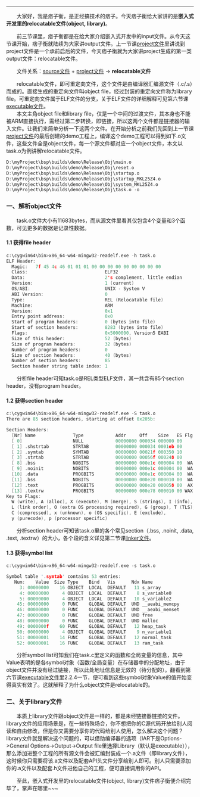 ----
　　大家好，我是痞子衡，是正经搞技术的痞子。今天痞子衡给大家讲的是**嵌入式开发里的relocatable文件(object, library)**。  

　　前三节课里，痞子衡都是在给大家介绍嵌入式开发中的input文件。从今天这节课开始，痞子衡就陆续为大家讲output文件。上一节课[project文件]()里讲说到project文件是一个承前启后的文件，今天痞子衡就为大家讲project生成的第一类output文件：relocatable文件。  

　　文件关系：[source文件]() + [project文件]() -> **relocatable文件**  

　　relocatable文件，即可重定向文件，这个文件是由编译器汇编源文件（.c/.s）而成的。直接生成的重定向文件叫object file，经过封装的重定向文件称为library file。可重定向文件属于ELF文件的分支，关于ELF文件的详细解释可见第六节课[executable文件]()。  
　　本文主角object file和library file，仅是一个中间的过渡文件，其本身也不能被ARM直接执行，需经过第二步转换，即链接，所以这两个文件都是链接器的输入文件。让我们来简单分析一下这两个文件。在开始分析之前我们先回到上一节课[project文件]()的最后创建的demo工程上，编译这个demo工程可以得到如下.o文件，这些文件全是object文件，每一个源文件都对应一个object文件，本文以task.o为例讲解relocatable文件。  
```C
D:\myProject\bsp\builds\demo\Release\Obj\main.o
D:\myProject\bsp\builds\demo\Release\Obj\reset.o
D:\myProject\bsp\builds\demo\Release\Obj\startup.o
D:\myProject\bsp\builds\demo\Release\Obj\startup_MKL25Z4.o
D:\myProject\bsp\builds\demo\Release\Obj\system_MKL25Z4.o
D:\myProject\bsp\builds\demo\Release\Obj\task.o -o
```

### 一、解析object文件
　　task.o文件大小有11683bytes，而从源文件里看其仅包含4个变量和3个函数，可见更多的数据是记录性数据。  

#### 1.1 获得file header
```C
c:\cygwin64\bin>x86_64-w64-mingw32-readelf.exe -h task.o
ELF Header:
  Magic:   7f 45 4c 46 01 01 01 00 00 00 00 00 00 00 00 00
  Class:                             ELF32
  Data:                              2's complement, little endian
  Version:                           1 (current)
  OS/ABI:                            UNIX - System V
  ABI Version:                       0
  Type:                              REL (Relocatable file)
  Machine:                           ARM
  Version:                           0x1
  Entry point address:               0x0
  Start of program headers:          0 (bytes into file)
  Start of section headers:          8283 (bytes into file)
  Flags:                             0x5000000, Version5 EABI
  Size of this header:               52 (bytes)
  Size of program headers:           32 (bytes)
  Number of program headers:         0
  Size of section headers:           40 (bytes)
  Number of section headers:         85
  Section header string table index: 1
```
　　分析file header可知task.o是REL类型ELF文件，其一共含有85个section header，没有program header。  

#### 1.2 获得section header
```C
c:\cygwin64\bin>x86_64-w64-mingw32-readelf.exe -S task.o
There are 85 section headers, starting at offset 0x205b:

Section Headers:
  [Nr] Name              Type            Addr     Off    Size   ES Flg Lk Inf Al
  [ 0]                   NULL            00000000 000034 000000 00      0   0  0
  [ 1] .shstrtab         STRTAB          00000000 000034 0001eb 00      0   0  0
  [ 2] .symtab           SYMTAB          00000000 00021f 000350 10      3  45  0
  [ 3] .strtab           STRTAB          00000000 00056f 000248 00      0   0  0
  [ 8] .bss              NOBITS          00000000 000e1c 000004 00  WA  0   0  4
  [ 9] .noinit           NOBITS          00000000 000e1c 000004 00  WA  0   0  4
  [10] .data             PROGBITS        00000000 000e1c 000004 00  WA  0   0  4
  [11] .bss              NOBITS          00000000 000e20 000010 00  WA  0   0  4
  [12] .text             PROGBITS        00000000 000e20 000058 00  AX  0   0  4
  [13] .textrw           PROGBITS        00000000 000e78 000010 00 WAX  0   0  4
Key to Flags:
  W (write), A (alloc), X (execute), M (merge), S (strings), I (info),
  L (link order), O (extra OS processing required), G (group), T (TLS),
  C (compressed), x (unknown), o (OS specific), E (exclude),
  y (purecode), p (processor specific)
```
　　分析section header可知该task.o里的各个常见section（.bss, .noinit, .data, .text, .textrw）的大小，各个段的含义详见第二节课[linker文件]()。  

#### 1.3 获得symbol list
```C
c:\cygwin64\bin>x86_64-w64-mingw32-readelf.exe -s task.o

Symbol table '.symtab' contains 53 entries:
   Num:    Value  Size Type    Bind   Vis      Ndx Name
     3: 00000000    16 OBJECT  LOCAL  DEFAULT   11 s_array
     4: 00000000     4 OBJECT  LOCAL  DEFAULT    8 s_variable0
     5: 00000000     4 OBJECT  LOCAL  DEFAULT   10 s_variable2
    45: 00000000     0 FUNC    GLOBAL DEFAULT  UND __aeabi_memcpy
    46: 00000000     0 FUNC    GLOBAL DEFAULT  UND __aeabi_memset
    47: 00000000     0 FUNC    GLOBAL DEFAULT  UND free
    48: 00000000     0 FUNC    GLOBAL DEFAULT  UND malloc
    49: 0000000f    60 FUNC    GLOBAL DEFAULT   12 heap_task
    50: 00000000     4 OBJECT  GLOBAL DEFAULT    9 n_variable1
    51: 00000001    14 FUNC    GLOBAL DEFAULT   12 normal_task
    52: 00000001    16 FUNC    GLOBAL DEFAULT   13 ram_task
```
　　分析symbol list可知我们在task.c里定义的函数和全局变量的信息，其中Value表明的是各symbol对象（函数/全局变量）在存储器中的分配地址，由于object文件并没有经过链接，所以此处地址信息是无效的（待分配的）。翻看到第六节课[executable文件]()里2.2.4一节，便可看到这些symbol对象Value的值开始变得真实有效了。这就解释了为什么object文件是relocatable的。  

### 二、关于library文件
　　本质上library文件跟object文件是一样的，都是未经链接器链接的文件。library文件的应用场景是，在一些特殊场合，你不想把你的C源代码开放给别人阅读和自由修改，但是你又需要分享你的代码给别人使用，怎么解决这个问题？library文件就是解决这个问题的，可以借助编译器的选项（IAR下是Options->General Options->Output->Output file里选择Library（默认是executable）），那么添加进整个工程的所有源文件会被汇编封装成一个.a文件（即library文件），这时候你只需要将该.a文件以及配套API头文件分享给别人即可。别人只需要添加你的.a文件以及配套.h文件进他自己的工程，便可直接调用你的API。  

　　至此，嵌入式开发里的relocatable文件(object, library)文件痞子衡便介绍完毕了，掌声在哪里~~~ 

